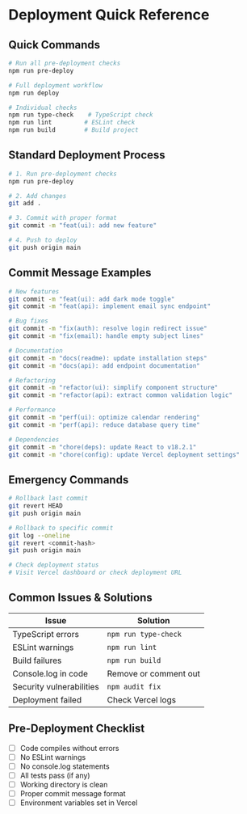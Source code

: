 # Deployment Quick Reference

## Quick Commands

```bash
# Run all pre-deployment checks
npm run pre-deploy

# Full deployment workflow
npm run deploy

# Individual checks
npm run type-check    # TypeScript check
npm run lint         # ESLint check
npm run build        # Build project
```

## Standard Deployment Process

```bash
# 1. Run pre-deployment checks
npm run pre-deploy

# 2. Add changes
git add .

# 3. Commit with proper format
git commit -m "feat(ui): add new feature"

# 4. Push to deploy
git push origin main
```

## Commit Message Examples

```bash
# New features
git commit -m "feat(ui): add dark mode toggle"
git commit -m "feat(api): implement email sync endpoint"

# Bug fixes
git commit -m "fix(auth): resolve login redirect issue"
git commit -m "fix(email): handle empty subject lines"

# Documentation
git commit -m "docs(readme): update installation steps"
git commit -m "docs(api): add endpoint documentation"

# Refactoring
git commit -m "refactor(ui): simplify component structure"
git commit -m "refactor(api): extract common validation logic"

# Performance
git commit -m "perf(ui): optimize calendar rendering"
git commit -m "perf(api): reduce database query time"

# Dependencies
git commit -m "chore(deps): update React to v18.2.1"
git commit -m "chore(config): update Vercel deployment settings"
```

## Emergency Commands

```bash
# Rollback last commit
git revert HEAD
git push origin main

# Rollback to specific commit
git log --oneline
git revert <commit-hash>
git push origin main

# Check deployment status
# Visit Vercel dashboard or check deployment URL
```

## Common Issues & Solutions

| Issue | Solution |
|-------|----------|
| TypeScript errors | `npm run type-check` |
| ESLint warnings | `npm run lint` |
| Build failures | `npm run build` |
| Console.log in code | Remove or comment out |
| Security vulnerabilities | `npm audit fix` |
| Deployment failed | Check Vercel logs |

## Pre-Deployment Checklist

- [ ] Code compiles without errors
- [ ] No ESLint warnings
- [ ] No console.log statements
- [ ] All tests pass (if any)
- [ ] Working directory is clean
- [ ] Proper commit message format
- [ ] Environment variables set in Vercel
